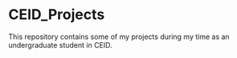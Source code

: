 # CEID_Projects
This repository contains some of my projects during my time as an undergraduate student in CEID.
